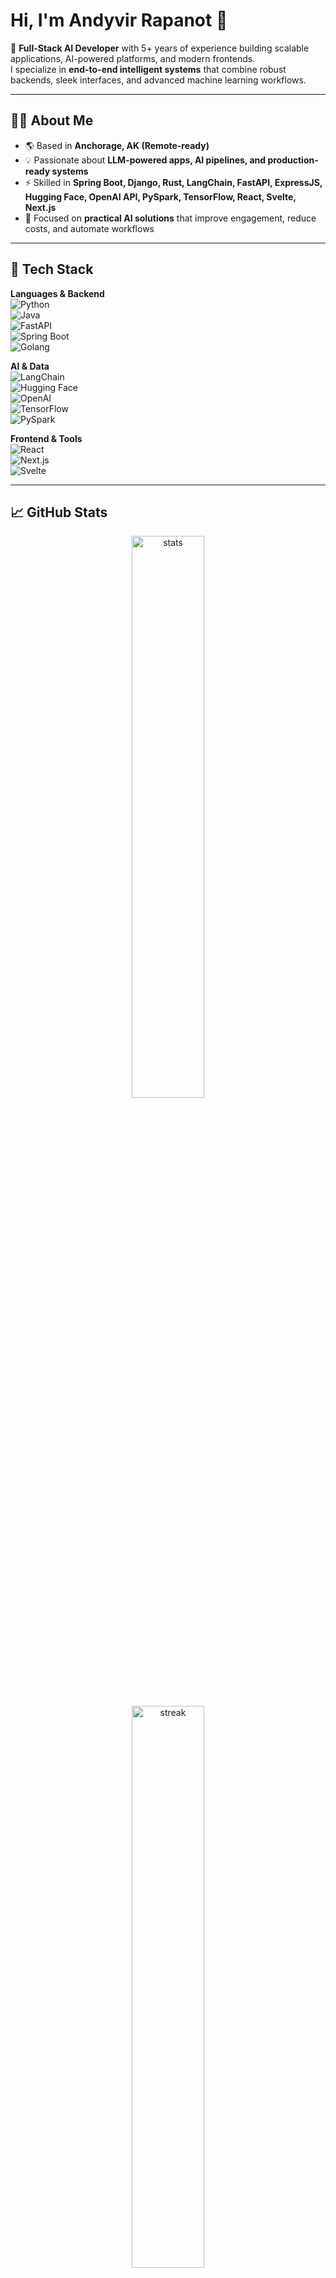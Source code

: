 # Hi, I'm Andyvir Rapanot 👋  

🚀 **Full-Stack AI Developer** with 5+ years of experience building scalable applications, AI-powered platforms, and modern frontends.  
I specialize in **end-to-end intelligent systems** that combine robust backends, sleek interfaces, and advanced machine learning workflows.  

---

## 🧑‍💻 About Me
- 🌎 Based in **Anchorage, AK (Remote-ready)**  
- 💡 Passionate about **LLM-powered apps, AI pipelines, and production-ready systems**  
- ⚡ Skilled in **Spring Boot, Django, Rust, LangChain, FastAPI, ExpressJS, Hugging Face, OpenAI API, PySpark, TensorFlow, React, Svelte, Next.js**  
- 🎯 Focused on **practical AI solutions** that improve engagement, reduce costs, and automate workflows  

---

## 🔨 Tech Stack  

**Languages & Backend**  
![Python](https://img.shields.io/badge/Python-3670A0?style=for-the-badge&logo=python&logoColor=ffdd54)  
![Java](https://img.shields.io/badge/Java-ED8B00?style=for-the-badge&logo=openjdk&logoColor=white)  
![FastAPI](https://img.shields.io/badge/FastAPI-009688?style=for-the-badge&logo=fastapi&logoColor=white)  
![Spring Boot](https://img.shields.io/badge/Spring_Boot-6DB33F?style=for-the-badge&logo=springboot&logoColor=white)  
![Golang](https://img.shields.io/badge/Go-00ADD8?style=for-the-badge&logo=go&logoColor=white)  

**AI & Data**  
![LangChain](https://img.shields.io/badge/LangChain-2C2C2C?style=for-the-badge)  
![Hugging Face](https://img.shields.io/badge/HuggingFace-FCC624?style=for-the-badge&logo=huggingface&logoColor=000)  
![OpenAI](https://img.shields.io/badge/OpenAI-412991?style=for-the-badge&logo=openai&logoColor=white)  
![TensorFlow](https://img.shields.io/badge/TensorFlow-FF6F00?style=for-the-badge&logo=tensorflow&logoColor=white)  
![PySpark](https://img.shields.io/badge/PySpark-E25A1C?style=for-the-badge&logo=apachespark&logoColor=white)  

**Frontend & Tools**  
![React](https://img.shields.io/badge/React-20232A?style=for-the-badge&logo=react&logoColor=61DAFB)  
![Next.js](https://img.shields.io/badge/Next.js-000000?style=for-the-badge&logo=nextdotjs&logoColor=white)  
![Svelte](https://img.shields.io/badge/Svelte-FF3E00?style=for-the-badge&logo=svelte&logoColor=white)  

---

## 📈 GitHub Stats  

<p align="center">
  <img src="https://github-readme-stats.vercel.app/api?username=ADRapanot&show_icons=true&theme=tokyonight" alt="stats" width="48%"/>
  <br/>  
  <img src="https://github-readme-streak-stats.herokuapp.com/?user=ADRapanot&theme=tokyonight\" alt="streak" width="48%"/>
  <br/>
</p>  

---

⭐️ *“I don’t just build apps, I build intelligent systems that make a difference.”*  
